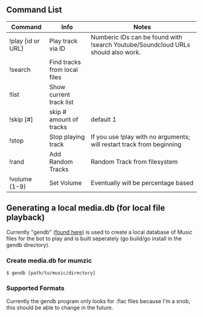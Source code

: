 ## Command List
| Command       	| Info                               	| Notes                                                                 	|
|---------------	|------------------------------------	|-----------------------------------------------------------------------	|
| !play [id or URL] | Play track via ID                     | Numberic IDs can be found with !search Youtube/Soundcloud URLs should also work.                       	|
| !search           | Find tracks from local files          |
| !list             | Show current track list               |
| !skip [#]         | skip # amount of tracks | default 1
| !stop         	| Stop playing track                 	| If you use !play with no arguments; will restart track from beginning 	|                                                	|
| !rand         	| Add Random Tracks                  	| Random Track from filesystem                                          	|
| !volume (1-9) 	| Set Volume                         	| Eventually will be percentage based                                   	|

## Generating a local media.db (for local file playback)

Currently "gendb" ([found here](https://github.com/iotku/mumzic/tree/master/gendb)) is used to create a local database of Music files for the bot to play and is built seperately (go build/go install in the gendb directory).

### Create media.db for mumzic
`$ gendb [path/to/music/directory]`

### Supported Formats
Currently the gendb program only looks for .flac files because I'm a snob, this should be able to change in the future.
